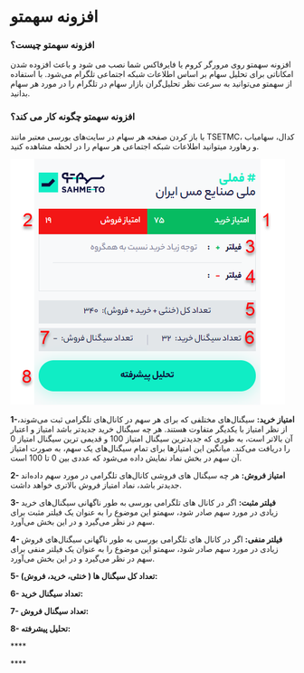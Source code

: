 # افزونه سهمتو

### افزونه سهمتو چیست؟

افزونه سهمتو روی مرورگر کروم یا فایرفاکس شما نصب می شود و باعث افزوده شدن امکاناتی برای تحلیل سهام بر اساس اطلاعات شبکه‌ اجتماعی تلگرام می‌شود. با استفاده از سهمتو می‌توانید به سرعت نظر تحلیل‌گران بازار سهام در تلگرام را در مورد هر سهام بدانید.

### افزونه سهمتو چگونه کار می کند؟

با باز کردن صفحه هر سهام در سایت‌های بورسی معتبر مانند TSETMC، کدال، سهامیاب و رهاورد میتوانید اطلاعات شبکه اجتماعی هر سهام را در لحظه مشاهده کنید. 

![&#x646;&#x645;&#x627;&#x6CC;&#x6CC; &#x627;&#x632; &#x627;&#x641;&#x632;&#x648;&#x646;&#x647; &#x633;&#x647;&#x645;&#x62A;&#x648;](../.gitbook/assets/afzwnh-shmtw.png)

**1-امتیاز خرید:** سیگنال‌های مختلفی که برای هر سهم در کانال‌های تلگرامی ثبت می‌شوند، از نظر امتیاز با یکدیگر متفاوت هستند. هر چه سیگنال خرید جدیدتر باشد امتیاز و اعتبار آن بالاتر است، به طوری که جدیدترین سیگنال امتیاز 100 و قدیمی ترین سیگنال امتیاز 0 را دریافت می‌کند. میانگین این امتیازها برای تمام سیگنال‌های یک سهم، به صورت امتیاز آن سهم در بخش نماد نمایش داده می‌شود که عددی بین 0 تا 100 است.

**2- امتیاز فروش:** هر چه سیگنال های فروشی کانال‌های تلگرامی در مورد سهم داده‌اند جدیدتر باشد، نماد امتیاز فروش بالاتری خواهد داشت.

**3- فیلتر مثبت:** اگر در کانال های تلگرامی بورسی به طور ناگهانی سیگنال‌های خرید زیادی در مورد سهم صادر شود، سهمتو این موضوع را به عنوان یک فیلتر مثبت برای سهم در نظر می‌گیرد و در این بخش می‌آورد.

**4- فیلتر منفی:** اگر در کانال های تلگرامی بورسی به طور ناگهانی سیگنال‌های فروش زیادی در مورد سهم صادر شود، سهمتو این موضوع را به عنوان یک فیلتر منفی برای سهم در نظر می‌گیرد و در این بخش می‌آورد.

**5- تعداد کل سیگنال ها \( خنثی، خرید، فروش\):**

**6- تعداد سیگنال خرید:**

**7- تعداد سیگنال فروش:**

**8- تحلیل پیشرفته:**

\*\*\*\*

\*\*\*\*

